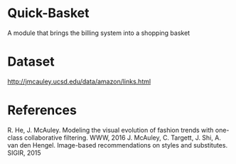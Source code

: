 # Quick-Basket
  
  A module that brings the billing system into a shopping basket

# Dataset
  
   http://jmcauley.ucsd.edu/data/amazon/links.html

# References
  
  R. He, J. McAuley. Modeling the visual evolution of fashion trends with one-class collaborative filtering. WWW, 2016
  J. McAuley, C. Targett, J. Shi, A. van den Hengel. Image-based recommendations on styles and substitutes. SIGIR, 2015
